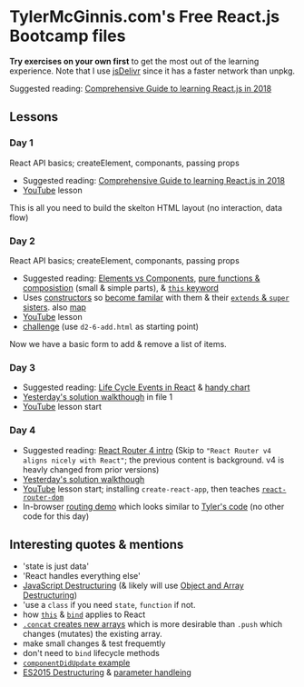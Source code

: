 # TylerMcGinnis.com's Free React.js Bootcamp files

**Try exercises on your own first** to get the most out of the learning experience.  Note that I use [jsDelivr](https://www.jsdelivr.com/network) since it has a faster network than unpkg.

Suggested reading: [Comprehensive Guide to learning React.js in 2018](https://tylermcginnis.com/reactjs-tutorial-a-comprehensive-guide-to-building-apps-with-react/)

## Lessons

### Day 1

React API basics; createElement, componants, passing props
  * Suggested reading: [Comprehensive Guide to learning React.js in 2018](https://tylermcginnis.com/reactjs-tutorial-a-comprehensive-guide-to-building-apps-with-react/)
  * [YouTube](https://youtu.be/8GXXGJRDMdQ?t=356) lesson

This is all you need to build the skelton HTML layout (no interaction, data flow)


### Day 2

React API basics; createElement, componants, passing props
  * Suggested reading: [Elements vs Components](https://tylermcginnis.com/react-elements-vs-react-components/), [pure functions & composistion](https://tylermcginnis.com/building-user-interfaces-with-pure-functions-and-function-composition-in-react-js/) (small & simple parts), & [`this` keyword](https://tylermcginnis.com/this-keyword-call-apply-bind-javascript/) 
  * Uses [constructors](https://youtu.be/F3GeM_KrGjI) so [become familar](https://youtu.be/oSs_25dmxOE) with them & their [`extends` & `super` sisters](https://javascript.info/class-inheritance). also [map]()
  * [YouTube](https://youtu.be/NHfRLQuHjsU?t=142) lesson
  * [challenge](https://youtu.be/NHfRLQuHjsU?t=5150) (use `d2-6-add.html` as starting point)

Now we have a basic form to add & remove a list of items.


### Day 3

 * Suggested reading: [Life Cycle Events in React](https://tylermcginnis.com/an-introduction-to-life-cycle-events-in-react-js/) & [handy chart](https://learn.co/lessons/react-component-lifecycle)
 * [Yesterday's solution walkthough](https://youtu.be/Xa3DGGP4mLM?t=284) in file 1
 * [YouTube](https://youtu.be/Xa3DGGP4mLM?t=1615) lesson start


### Day 4

 * Suggested reading: [React Router 4 intro](https://tylermcginnis.com/react-router-philosophy-introduction/) (Skip to `"React Router v4 aligns nicely with React"`; the previous content is background.  v4 is heavly changed from prior versions)
 * [Yesterday's solution walkthough](https://youtu.be/alZur1g2Cnw?t=139)
 * [YouTube](https://youtu.be/alZur1g2Cnw?t=1950) lesson start; installing `create-react-app`, then teaches [`react-router-dom`](https://youtu.be/alZur1g2Cnw?t=3136)
 * In-browser [routing demo](https://codepen.io/kccrs/pen/bgLYQb/?editors=0010) which looks similar to [Tyler's code](https://gist.github.com/tylermcginnis/f44f260fbb7a691774868ddd4661fa8a) (no other code for this day)


## Interesting quotes & mentions

  * 'state is just data'
  * 'React handles everything else'
  * [JavaScript Destructuring](https://youtu.be/-vR3a11Wzt0) (& likely will use [Object and Array Destructuring](blob:https://www.youtube.com/3d3b6f14-83d7-4d4c-a1cd-2a182f146a3d))
  * 'use a `class` if you need `state`, `function` if not.
  * how [`this`](https://youtu.be/NHfRLQuHjsU?t=2100) & [`bind`](https://youtu.be/NHfRLQuHjsU?t=3010) applies to React
  * [`.concat` creates new arrays](https://youtu.be/NHfRLQuHjsU?t=4523) which is more desirable than `.push` which changes (mutates) the existing array.
  * make small changes & test frequemtly
  * don't need to `bind` lifecycle methods
  * [`componentDidUpdate` example](https://youtu.be/Xa3DGGP4mLM?t=4100)
  * [ES2015 Destructuring](https://tylermcginnis.com/videos/object-array-destructuring/) & [parameter handleing](http://exploringjs.com/es6/ch_parameter-handling.html#sec_overview-parameter-handling)